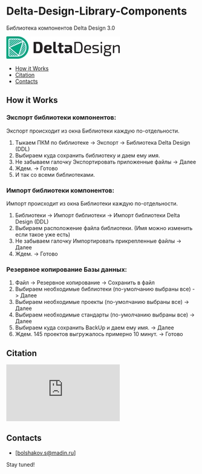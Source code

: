 # Delta-Design-Library-Components
Библиотека компонентов Delta Design 3.0

![Image alt](https://github.com/RungeKut/Delta-Design-Library-Components/raw/main/supplementary_files/Logo.jpg "general view")​

-  [How it Works](https://github.com/RungeKut/Delta-Design-Library-Components#how-it-works)
-  [Citation](https://github.com/RungeKut/Delta-Design-Library-Components#citation)
-  [Contacts](https://github.com/RungeKut/Delta-Design-Library-Components#contacts)

## How it Works
### Экспорт библиотеки компонентов:
   Экспорт происходит из окна Библиотеки каждую по-отдельности.
   1. Тыкаем ПКМ по библиотеке -> Экспорт -> Библиотека Delta Design (DDL)
   2. Выбираем куда сохранить библиотеку и даем ему имя.
   3. Не забываем галочку Экспортировать приложенные файлы -> Далее
   4. Ждем. -> Готово
   5. И так со всеми библиотеками.
### Импорт библиотеки компонентов:
   Импорт происходит из окна Библиотеки каждую по-отдельности.
   1. Библиотеки -> Импорт библиотеки -> Импорт библиотеки Delta Design (DDL)
   2. Выбираем расположение файла библиотеки. (Имя можно изменить если такое уже есть)
   3. Не забываем галочку Импортировать прикрепленные файлы -> Далее
   4. Ждем. -> Готово
### Резервное копирование Базы данных:
   1. Файл -> Резервное копирование -> Сохранить в файл
   2. Выбираем необходимые библиотеки (по-умолчанию выбраны все) -> Далее
   3. Выбираем необходимые проекты (по-умолчанию выбраны все) -> Далее
   4. Выбираем необходимые стандарты (по-умолчанию выбраны все) -> Далее
   5. Выбираем куда сохранить BackUp и даем ему имя. -> Далее
   6. Ждем. 145 проектов выгружалось примерно 10 минут. -> Готово
   
## Citation
![Стандарты IPC](https://github.com/RungeKut/Delta-Design-Library-Components/blob/main/supplementary_files/%D0%A1%D1%82%D0%B0%D0%BD%D0%B4%D0%B0%D1%80%D1%82%D1%8B%20IPC.pdf)​
## Contacts
-  [bolshakov.s@madin.ru]

Stay tuned!